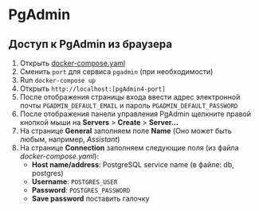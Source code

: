 # PgAdmin

## Доступ к PgAdmin из браузера

1. Открыть [docker-compose.yaml](../../../docker-compose.yaml)
2. Сменить `port` для сервиса `pgadmin` (при необходимости)
3. Run `docker-compose up`
4. Открыть `http://localhost:[pgAdmin4-port]`
5. После отображения страницы входа ввести адрес электронной почты `PGADMIN_DEFAULT_EMAIL` и пароль `PGADMIN_DEFAULT_PASSWORD`
6. После отображения панели управления PgAdmin щелкните правой кнопкой мыши на **Servers** > **Create** > **Server...**
7. На странице **General** заполняем поле **Name** (Оно может быть любым, например, *Assistant*)
8. На странице **Connection** заполняем следующие поля (из файла *docker-compose.yaml*):
   * **Host name/address**: PostgreSQL service name (в файле: db, postgres)
   * **Username**: `POSTGRES_USER`
   * **Password**: `POSTGRES_PASSWORD`
   * **Save password** поставить галочку 
